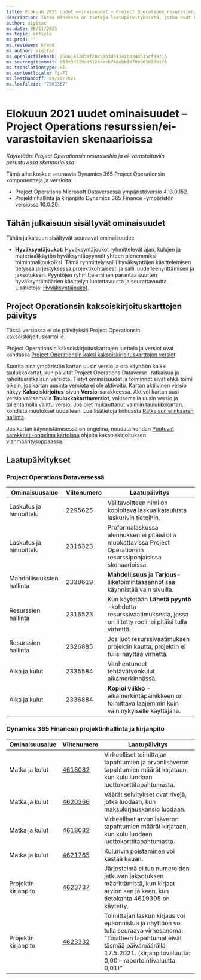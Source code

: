 ```yaml
---
title: Elokuun 2021 uudet ominaisuudet – Project Operations resurssien/ei-varastoitavien skenaarioissa
description: Tässä aiheessa on tietoja laatupäivityksistä, jotka ovat käytettävissä Project Operationsin elokuussa 2021 julkaistussa versiossa resurssi- tai ei-varastopohjaisiin skenaarioihin.
author: sigitac
ms.date: 08/11/2021
ms.topic: article
ms.prod: ''
ms.reviewer: kfend
ms.author: sigitac
ms.openlocfilehash: 26861472d3af20c58b3d01142b834d535cf99715
ms.sourcegitcommit: 083e3d219cd5126eecb74debb1b70b361680b1f6
ms.translationtype: HT
ms.contentlocale: fi-FI
ms.lasthandoff: 09/18/2021
ms.locfileid: "7501367"
---
```

# <a name="whats-new-august-2021---project-operations-for-resourcenon-stocked-based-scenarios"></a>Elokuun 2021 uudet ominaisuudet – Project Operations resurssien/ei-varastoitavien skenaarioissa

*Käytetään: Project Operationsin resursseihin ja ei-varastoitaviin perustuvissa skenaarioissa*

Tämä aihe koskee seuraavia Dynamics 365 Project Operationsin komponentteja ja versioita:

   - Project Operations Microsoft Dataversessä ympäristöversio 4.13.0.152.
   - Projektinhallinta ja kirjanpito Dynamics 365 Finance -ympäristön versiossa 10.0.20.

## <a name="features-included-in-this-release"></a>Tähän julkaisuun sisältyvät ominaisuudet

Tähän julkaisuun sisältyvät seuraavat ominaisuudet:

- **Hyväksyntäjoukot**: Hyväksyntäjoukot ryhmittelevät ajan, kulujen ja materiaalikäytön hyväksyntäpyynnöt yhteen pienemmiksi toimintoalijoukoiksi. Tämä ryhmittely sallii hyväksyntöjen käsittelemisen tietyssä järjestyksessä projektikohtaisesti ja sallii uudelleenyrittämisen ja jaksotuksen. Pyyntöjen ryhmitteleminen parantaa suurten hyväksyntämäärien käsittelyn luotettavuutta ja seurattavuutta. Lisätietoja: [Hyväksyntäjoukot](../approvals/approval-sets.md).

## <a name="project-operations-dual-write-maps-updates"></a>Project Operationsin kaksoiskirjoituskarttojen päivitys

Tässä versiossa ei ole päivityksiä Project Operationsin kaksoiskirjoituskartoille.

Project Operationsin kaksoiskirjoituskarttojen luettelo ja versiot ovat kohdassa [Project Operationsin kaksi kaksoiskirjoituskarttojen versiot](../environment/resource-dual-write-maps.md).

Suorita aina ympäristön kartan uusin versio ja ota käyttöön kaikki taulukkokartat, kun päivität Project Operations Dataverse -ratkaisua ja rahoitusratkaisun versiota. Tietyt ominaisuudet ja toiminnot eivät ehkä toimi oikein, jos kartan uusinta versiota ei ole aktivoitu. Kartan aktiivinen versio näkyy **Kaksoiskirjoitus**-sivun **Versio**-sarakkeessa. Aktivoi kartan uusi versio valitsemalla **Taulukkokarttaversiot**, valitsemalla uusin versio ja tallentamalla valittu versio. Jos olet mukauttanut valmiin taulukkokartan, kohdista muutokset uudelleen. Lue lisätietoja kohdasta [Ratkaisun elinkaaren hallinta](/dynamics365/fin-ops-core/dev-itpro/data-entities/dual-write/app-lifecycle-management).

Jos kartan käynnistämisessä on ongelma, noudata kohdan [Puutuvat sarakkeet -ongelma kartoissa](/dynamics365/fin-ops-core/dev-itpro/data-entities/dual-write/dual-write-troubleshooting-finops-upgrades#missing-table-columns-issue-on-maps) ohjeita kaksoiskirjoituksen vianmääritysoppaassa.

## <a name="quality-updates"></a>Laatupäivitykset

### <a name="project-operations-on-dataverse"></a>Project Operations Dataversessä

| **Ominaisuusalue** | **Viitenumero** | **Laatupäivitys** |
| --- | --- | --- |
| Laskutus ja hinnoittelu | 2295625 | Välitavoitteen nimi on kopioitava laskuaikataulusta laskurivin tietoihin. |
| Laskutus ja hinnoittelu | 2316323 | Proformalaskussa alennuksen ei pitäisi olla muokattavissa Project Operationsin resurssipohjaisissa skenaarioissa. |
|   Mahdollisuuksien hallinta | 2338619 | **Mahdollisuus** ja **Tarjous**-liiketoimintasäännöt saa käynnistää vain sivuilla. |
| Resurssien hallinta | 2316523 | Kun käytetään **Lähetä pyyntö** -kohdetta resurssivaatimuksesta, jossa on liitetty rooli, ei pitäisi tulla virhettä. |
| Resurssien hallinta | 2326885 | Jos luot resurssivaatimuksen projektin kautta, projektin ei tulisi näyttää virhettä. |
| Aika ja kulut | 2335584 | Vanhentuneet tehtävätyönkulut aikamerkinnässä. |
| Aika ja kulut | 2336884 | **Kopioi viikko** -aikamerkintäpainikkeen on toimittava laajemmin kuin vain nykyiselle käyttäjälle. |


### <a name="project-management-and-accounting-on-dynamics-365-finance"></a>Dynamics 365 Financen projektinhallinta ja kirjanpito

| Ominaisuusalue | Viitenumero | Laatupäivitys |
| --- | --- | --- |
| Matka ja kulut | [4618082](https://fix.lcs.dynamics.com/Issue/Details?kb=4618082&amp;bugId=583101&amp;dbType=3&amp;qc=9c85ac8ca1e5e9cd07fac9e9aa2cb0914724e28b86ad3339dacf7741f554c605) | Virheelliset toimittajan tapahtumien ja arvonlisäveron tapahtumien määrät kirjataan, kun kulu luodaan luottokorttitapahtumasta. |
| Matka ja kulut | [4620366](https://fix.lcs.dynamics.com/Issue/Details?kb=4620366&amp;bugId=579485&amp;dbType=3&amp;qc=e864789bd95505ea624c537d585bf113c2de60b97c88439d44693dbd85aa8e92) | Väärät selvitykset ovat rivejä, jotka luodaan, kun maksukirjauskansio luodaan. |
| Matka ja kulut | [4618082](https://fix.lcs.dynamics.com/Issue/Details?kb=4618082&amp;bugId=583101&amp;dbType=3&amp;qc=9c85ac8ca1e5e9cd07fac9e9aa2cb0914724e28b86ad3339dacf7741f554c605) | Virheelliset arvonlisäveron tapahtumien määrät kirjataan, kun kulu luodaan luottokorttitapahtumasta. |
| Matka ja kulut | [4621765](https://fix.lcs.dynamics.com/Issue/Details?kb=4621765&amp;bugId=587306&amp;dbType=3&amp;qc=6fbfad0123d4e95eaf8d5a5a2f6c354577c991b7905c852ab02d1f94e728a876) | Kulurivin poistaminen voi kestää kauan. |
| Projektin kirjanpito | [4623737](https://fix.lcs.dynamics.com/Issue/Details?kb=4623737&amp;bugId=598109&amp;dbType=3&amp;qc=4101fc5865201e21815299f2ff11ae46d5d5370510868df86c25ee09a8ca1a0c) | Järjestelmä ei tue numeroiden jatkuvan jaksotuksen määrittämistä, kun kirjaat arvion sen jälkeen, kun tietokanta 4619395 on käytetty. |
| Projektin kirjanpito | [4623332](https://fix.lcs.dynamics.com/Issue/Details?kb=4623332&amp;bugId=586034&amp;dbType=3&amp;qc=2f64bb1977c4a9c9dd2ce9de7e72230b86eca14b6295c5bbfb614ea97ad81caf) | Toimittajan laskun kirjaus voi epäonnistua ja näyttöön voi tulla seuraava virhesanoma: "Tositteen tapahtumat eivät täsmää päivämäärällä 17.5.2021. (kirjanpitovaluutta: 0,00 – raportointivaluutta: 0,01)" |
